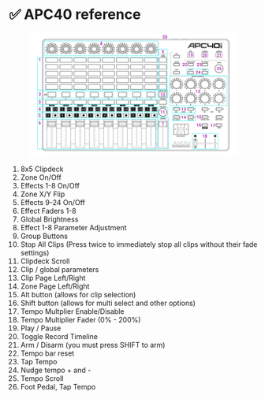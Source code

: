 # ✅ APC40 reference

<figure><img src="../.gitbook/assets/Liberation_APC40_MK2_2.png" alt=""><figcaption></figcaption></figure>

1. 8x5 Clipdeck
2. Zone On/Off
3. Effects 1-8 On/Off
4. Zone X/Y Flip
5. Effects 9-24 On/Off
6. Effect Faders 1-8
7. Global Brightness
8. Effect 1-8 Parameter Adjustment
9. Group Buttons
10. Stop All Clips (Press twice to immediately stop all clips without their fade settings)
11. Clipdeck Scroll
12. Clip / global parameters
13. Clip Page Left/Right
14. Zone Page Left/Right
15. Alt button (allows for clip selection)
16. Shift button (allows for multi select and other options)
17. Tempo Multplier Enable/Disable
18. Tempo Multiplier Fader (0% - 200%)
19. Play / Pause&#x20;
20. Toggle Record Timeline
21. Arm / Disarm (you must press SHIFT to arm)
22. Tempo bar reset
23. Tap Tempo
24. Nudge tempo + and -
25. Tempo Scroll
26. Foot Pedal, Tap Tempo







